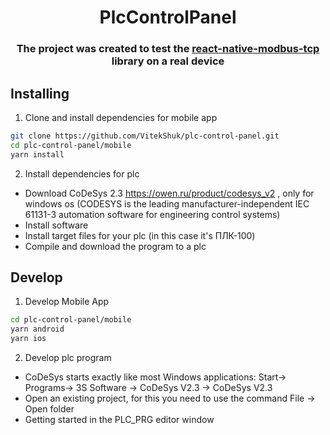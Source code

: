 <div align="center">
  <h1>PlcControlPanel</h1>
  <h3>The project was created to test the <a href="https://github.com/Theokalo/react-native-modbus-tcp" target="_blank">react-native-modbus-tcp</a> library on a real device</h3>
</div>

## Installing

1. Clone and install dependencies for mobile app

```bash
git clone https://github.com/VitekShuk/plc-control-panel.git
cd plc-control-panel/mobile
yarn install
```

2. Install dependencies for plc

- Download CoDeSys 2.3 https://owen.ru/product/codesys_v2 , only for windows os (CODESYS is the leading manufacturer-independent IEC 61131-3 automation software for engineering control systems)
- Install software
- Install target files for your plc (in this case it's ПЛК-100)
- Compile and download the program to a plc

## Develop

1. Develop Mobile App

```bash
cd plc-control-panel/mobile
yarn android
yarn ios
```

2. Develop plc program

- CoDeSys starts exactly like most Windows applications: Start-> Programs-> 3S Software -> CoDeSys V2.3 -> CoDeSys V2.3
- Open an existing project, for this you need to use the command File -> Open folder
- Getting started in the PLC_PRG editor window
